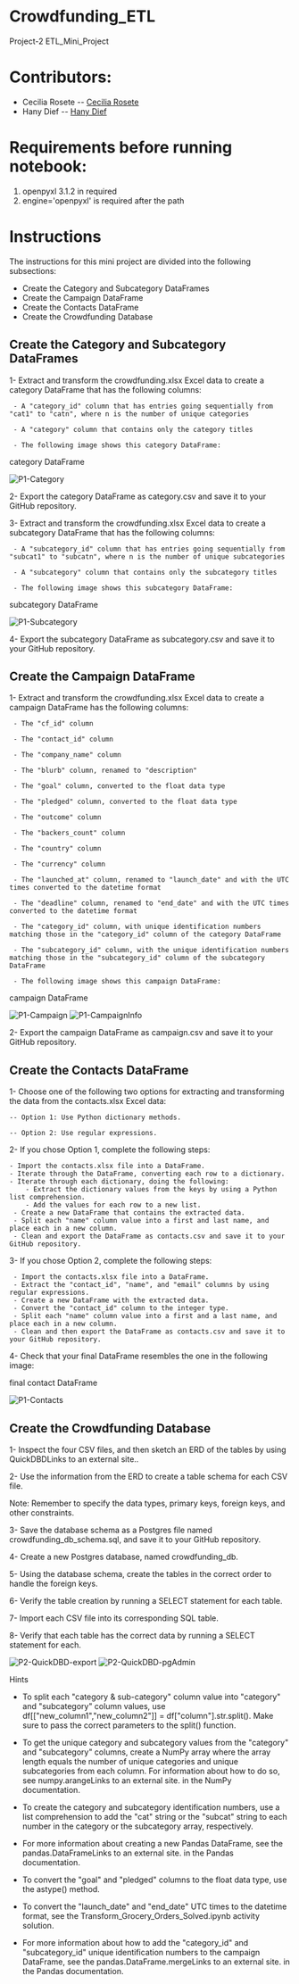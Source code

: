 # Crowdfunding_ETL
Project-2 ETL_Mini_Project

# Contributors:
- Cecilia Rosete -- [Cecilia Rosete](https://github.com/CiciRose)
- Hany Dief -- [Hany Dief](https://github.com/hanydief)

# Requirements before running notebook:
1. openpyxl 3.1.2 in required
2. engine='openpyxl' is required after the path

# Instructions
The instructions for this mini project are divided into the following subsections:

 - Create the Category and Subcategory DataFrames
 - Create the Campaign DataFrame
 - Create the Contacts DataFrame
 - Create the Crowdfunding Database
## Create the Category and Subcategory DataFrames
1- Extract and transform the crowdfunding.xlsx Excel data to create a category DataFrame that has the following columns:

     - A "category_id" column that has entries going sequentially from "cat1" to "catn", where n is the number of unique categories

     - A "category" column that contains only the category titles

     - The following image shows this category DataFrame:

category DataFrame

![P1-Category](https://github.com/hanydief/Crowdfunding_ETL/blob/main/Outputs/Category.png)


2- Export the category DataFrame as category.csv and save it to your GitHub repository.

3- Extract and transform the crowdfunding.xlsx Excel data to create a subcategory DataFrame that has the following columns:

     - A "subcategory_id" column that has entries going sequentially from "subcat1" to "subcatn", where n is the number of unique subcategories

     - A "subcategory" column that contains only the subcategory titles

     - The following image shows this subcategory DataFrame:

subcategory DataFrame

![P1-Subcategory](https://github.com/hanydief/Crowdfunding_ETL/blob/main/Outputs/Subcategory.png)

4- Export the subcategory DataFrame as subcategory.csv and save it to your GitHub repository.

## Create the Campaign DataFrame
1- Extract and transform the crowdfunding.xlsx Excel data to create a campaign DataFrame has the following columns:

     - The "cf_id" column

     - The "contact_id" column

     - The "company_name" column

     - The "blurb" column, renamed to "description"

     - The "goal" column, converted to the float data type

     - The "pledged" column, converted to the float data type

     - The "outcome" column

     - The "backers_count" column

     - The "country" column

     - The "currency" column

     - The "launched_at" column, renamed to "launch_date" and with the UTC times converted to the datetime format

     - The "deadline" column, renamed to "end_date" and with the UTC times converted to the datetime format

     - The "category_id" column, with unique identification numbers matching those in the "category_id" column of the category DataFrame

     - The "subcategory_id" column, with the unique identification numbers matching those in the "subcategory_id" column of the subcategory DataFrame

     - The following image shows this campaign DataFrame:

campaign DataFrame

![P1-Campaign](https://github.com/hanydief/Crowdfunding_ETL/blob/main/Outputs/Campaign.png)
![P1-CampaignInfo](https://github.com/hanydief/Crowdfunding_ETL/blob/main/Outputs/CampaignInfo.png)


2- Export the campaign DataFrame as campaign.csv and save it to your GitHub repository.

## Create the Contacts DataFrame
1- Choose one of the following two options for extracting and transforming the data from the contacts.xlsx Excel data:

    -- Option 1: Use Python dictionary methods.

    -- Option 2: Use regular expressions.

2- If you chose Option 1, complete the following steps:

    - Import the contacts.xlsx file into a DataFrame.
    - Iterate through the DataFrame, converting each row to a dictionary.
    - Iterate through each dictionary, doing the following:
        - Extract the dictionary values from the keys by using a Python list comprehension.
        - Add the values for each row to a new list.
     - Create a new DataFrame that contains the extracted data.
     - Split each "name" column value into a first and last name, and place each in a new column.
     - Clean and export the DataFrame as contacts.csv and save it to your GitHub repository.
3- If you chose Option 2, complete the following steps:

     - Import the contacts.xlsx file into a DataFrame.
     - Extract the "contact_id", "name", and "email" columns by using regular expressions.
     - Create a new DataFrame with the extracted data.
     - Convert the "contact_id" column to the integer type.
     - Split each "name" column value into a first and a last name, and place each in a new column.
     - Clean and then export the DataFrame as contacts.csv and save it to your GitHub repository.
4- Check that your final DataFrame resembles the one in the following image:

final contact DataFrame

![P1-Contacts](https://github.com/hanydief/Crowdfunding_ETL/blob/main/Outputs/Contacts.png)


## Create the Crowdfunding Database
1- Inspect the four CSV files, and then sketch an ERD of the tables by using QuickDBDLinks to an external site..

2- Use the information from the ERD to create a table schema for each CSV file.

Note: Remember to specify the data types, primary keys, foreign keys, and other constraints.

3- Save the database schema as a Postgres file named crowdfunding_db_schema.sql, and save it to your GitHub repository.

4- Create a new Postgres database, named crowdfunding_db.

5- Using the database schema, create the tables in the correct order to handle the foreign keys.

6- Verify the table creation by running a SELECT statement for each table.

7- Import each CSV file into its corresponding SQL table.

8- Verify that each table has the correct data by running a SELECT statement for each.

![P2-QuickDBD-export](https://github.com/hanydief/Crowdfunding_ETL/blob/main/Outputs/crowdfunding_db_schema-QuickDBD-export.png)
![P2-QuickDBD-pgAdmin](https://github.com/hanydief/Crowdfunding_ETL/blob/main/Outputs/crowdfunding_db_schema-QuickDBD-pgAdmin.png)


Hints
- To split each "category & sub-category" column value into "category" and "subcategory" column values, use df[["new_column1","new_column2"]] = df["column"].str.split(). Make sure to pass the correct parameters to the split() function.

- To get the unique category and subcategory values from the "category" and "subcategory" columns, create a NumPy array where the array length equals the number of unique categories and unique subcategories from each column. For information about how to do so, see numpy.arangeLinks to an external site. in the NumPy documentation.

- To create the category and subcategory identification numbers, use a list comprehension to add the "cat" string or the "subcat" string to each number in the category or the subcategory array, respectively.

- For more information about creating a new Pandas DataFrame, see the pandas.DataFrameLinks to an external site. in the Pandas documentation.

- To convert the "goal" and "pledged" columns to the float data type, use the astype() method.

- To convert the "launch_date" and "end_date" UTC times to the datetime format, see the Transform_Grocery_Orders_Solved.ipynb activity solution.

- For more information about how to add the "category_id" and "subcategory_id" unique identification numbers to the campaign DataFrame, see the pandas.DataFrame.mergeLinks to an external site. in the Pandas documentation.
